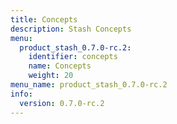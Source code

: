 ```yaml
---
title: Concepts
description: Stash Concepts
menu:
  product_stash_0.7.0-rc.2:
    identifier: concepts
    name: Concepts
    weight: 20
menu_name: product_stash_0.7.0-rc.2
info:
  version: 0.7.0-rc.2
---
```


